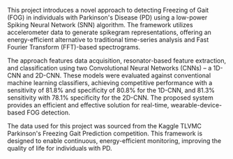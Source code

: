 This project introduces a novel approach to detecting Freezing of Gait (FOG) in individuals with Parkinson's Disease (PD) using a low-power Spiking Neural Network (SNN) algorithm. The framework utilizes accelerometer data to generate spikegram representations, offering an energy-efficient alternative to traditional time-series analysis and Fast Fourier Transform (FFT)-based spectrograms.

The approach features data acquisition, resonator-based feature extraction, and classification using two Convolutional Neural Networks (CNNs) – a 1D-CNN and 2D-CNN. These models were evaluated against conventional machine learning classifiers, achieving competitive performance with a sensitivity of 81.8% and specificity of 80.8% for the 1D-CNN, and 81.3% sensitivity with 78.1% specificity for the 2D-CNN. The proposed system provides an efficient and effective solution for real-time, wearable-device-based FOG detection.

The data used for this project was sourced from the Kaggle TLVMC Parkinson's Freezing Gait Prediction competition. This framework is designed to enable continuous, energy-efficient monitoring, improving the quality of life for individuals with PD.
